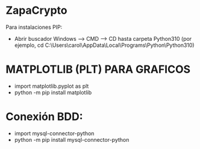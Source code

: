 # ZapaCrypto
Para instalaciones PIP:
- Abrir buscador Windows --> CMD --> CD hasta carpeta Python310 (por ejemplo, cd C:\Users\carol\AppData\Local\Programs\Python\Python310)

# MATPLOTLIB (PLT) PARA GRAFICOS
- import matplotlib.pyplot as plt
- python -m pip install matplotlib

# Conexión BDD:
- import mysql-connector-python
- python -m pip install mysql-connector-python
